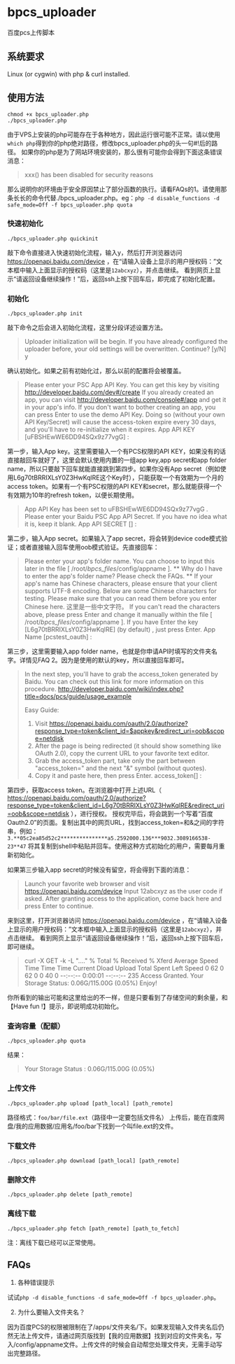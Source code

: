 bpcs_uploader
=============

百度pcs上传脚本

## 系统要求

Linux (or cygwin) with php & curl installed.

## 使用方法

    chmod +x bpcs_uploader.php
    ./bpcs_uploader.php

由于VPS上安装的php可能存在于各种地方，因此运行很可能不正常。请以使用`which php`得到你的php绝对路径，修改bpcs_uploader.php的头一句#!后的路径。
如果你的php是为了网站环境安装的，那么很有可能你会得到下面这条错误消息：

> xxx() has been disabled for security reasons

那么说明你的环境由于安全原因禁止了部分函数的执行。请看FAQs的1。请使用那条长长的命令代替./bpcs_uploader.php。eg：`php -d disable_functions -d safe_mode=Off -f bpcs_uploader.php quota`

### 快速初始化

    ./bpcs_uploader.php quickinit

敲下命令直接进入快速初始化流程，输入y，然后打开浏览器访问 https://openapi.baidu.com/device ，在“请输入设备上显示的用户授权码：”文本框中输入上面显示的授权码（这里是`12abcxyz`），并点击继续。
看到网页上显示“请返回设备继续操作！”后，返回ssh上按下回车后，即完成了初始化配置。

### 初始化

    ./bpcs_uploader.php init

敲下命令之后会进入初始化流程，这里分段详述设置方法。

> Uploader initialization will be begin. If you have already configured
> the uploader before, your old settings will be overwritten.
> Continue? [y/N] y

确认初始化。如果之前有初始化过，那么以前的配置将会被覆盖。

> Please enter your PSC App API Key. You can get this key by visiting
> http://developer.baidu.com/dev#/create
> If you already created an app, you can visit http://developer.baidu.com/console#/app and get it in your app's info.
> If you don't want to bother creating an app, you can press Enter to use the demo API Key.
> Doing so (without your own API Key/Secret) will cause the access-token expire every 30 days, and you'll have to
> re-initialize when it expires.
> App API KEY [uFBSHEwWE6DD94SQx9z77vgG] :

第一步，输入App key。这里需要输入一个有PCS权限的API KEY，如果没有的话直接敲回车就好了，这里会默认使用内置的一组app key,app secret和app folder name，所以只要敲下回车就能直接跳到第四步。如果你没有App secret（例如使用L6g70tBRRIXLsY0Z3HwKqlRE这个Key时），只能获取一个有效期为一个月的access token。如果有一个有PSC权限的API KEY和secret，那么就能获得一个有效期为10年的refresh token，以便长期使用。

> App API Key has been set to uFBSHEwWE6DD94SQx9z77vgG .
> Please enter your Baidu PSC App API Secret. If you have no idea what it is, keep it blank.
> App API SECRET [] :

第二步，输入App secret。如果输入了app secret，将会转到device code模式验证；或者直接输入回车使用oob模式验证。先直接回车：

> Please enter your app's folder name. You can choose to input this later in the file [ /root/_bpcs_files_/config/appname ].
> ** Why do I have to enter the app's folder name? Please check the FAQs. **
> If your app's name has Chinese characters, please ensure that your client supports UTF-8 encoding.
> Below are some Chinese characters for testing. Please make sure that you can read them before you enter Chinese here.
> 这里是一些中文字符。
> If you can't read the characters above, please press Enter and change it manually within the file [ /root/_bpcs_files_/config/appname ].
> If you have Enter the key [L6g70tBRRIXLsY0Z3HwKqlRE] (by default) , just press Enter.
> App Name [pcstest_oauth] :

第三步，这里需要输入app folder name，也就是你申请API时填写的文件夹名字。详情见FAQ 2。因为是使用的默认的key，所以直接回车即可。

> In the next step, you'll have to grab the access_token generated by Baidu.
> You can check out this link for more information on this procedure.
> http://developer.baidu.com/wiki/index.php?title=docs/pcs/guide/usage_example
>
> Easy Guide:
> 1. Visit https://openapi.baidu.com/oauth/2.0/authorize?response_type=token&client_id=$appkey&redirect_uri=oob&scope=netdisk
> 2. After the page is being redirected (it should show something like OAuth 2.0), copy the current URL to your favorite text editor.
> 3. Grab the access_token part, take only the part between "access_token=" and the next "&" symbol (without quotes).
> 4. Copy it and paste here, then press Enter.
> access_token[] :

第四步，获取access token。在浏览器中打开上述URL（ https://openapi.baidu.com/oauth/2.0/authorize?response_type=token&client_id=L6g70tBRRIXLsY0Z3HwKqlRE&redirect_uri=oob&scope=netdisk ），进行授权。
授权完毕后，将会跳到一个写着“百度 Oauth2.0”的页面。复制出其中的网页URL，找到access_token=和&之间的字符串，例如：
`3.**05c2ea85d52c2***************a5.2592000.136***9032.3089166538-23**47`
将其复制到shell中粘贴并回车。使用这种方式初始化的用户，需要每月重新初始化。

如果第三步输入app secret的时候没有留空，将会得到下面的消息：

> Launch your favorite web browser and visit https://openapi.baidu.com/device
> Input 12abcxyz as the user code if asked.
> After granting access to the application, come back here and press Enter to continue.

来到这里，打开浏览器访问 https://openapi.baidu.com/device ，在“请输入设备上显示的用户授权码：”文本框中输入上面显示的授权码（这里是`12abcxyz`），并点击继续。
看到网页上显示“请返回设备继续操作！”后，返回ssh上按下回车后，即可继续。

> curl -X GET -k -L "...."
>   % Total    % Received % Xferd  Average Speed   Time    Time     Time  Current
>                                  Dload  Upload   Total   Spent    Left  Speed
>   0    62    0    62    0     0     40      0 --:--:--  0:00:01 --:--:--   235
> Access Granted. Your Storage Status: 0.06G/115.00G (0.05%)
> Enjoy!

你所看到的输出可能和这里给出的不一样，但是只要看到了存储空间的剩余量，和【Have fun !】提示，即说明成功初始化。

### 查询容量（配额）

    ./bpcs_uploader.php quota

结果：
> Your Storage Status : 0.06G/115.00G (0.05%)

### 上传文件

    ./bpcs_uploader.php upload [path_local] [path_remote]

路径格式：`foo/bar/file.ext`（路径中一定要包括文件名）
上传后，能在百度网盘/我的应用数据/应用名/foo/bar下找到一个叫file.ext的文件。

### 下载文件

    ./bpcs_uploader.php download [path_local] [path_remote]

### 删除文件

    ./bpcs_uploader.php delete [path_remote]

### 离线下载

    ./bpcs_uploader.php fetch [path_remote] [path_to_fetch]

注：离线下载已经可以正常使用。

## FAQs

1. 各种错误提示

试试`php -d disable_functions -d safe_mode=Off -f bpcs_uploader.php`。

2. 为什么要输入文件夹名？

因为百度PCS的权限被限制在了/apps/文件夹名/下。如果发现输入文件夹名后仍然无法上传文件，请通过网页版找到【我的应用数据】找到对应的文件夹名，写入/config/appname文件。上传文件的时候会自动帮您处理文件夹，无需手动写出完整路径。
